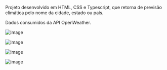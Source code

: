  Projeto desenvolvido em HTML, CSS e Typescript, que retorna de previsão climática pelo nome da cidade, estado ou país.

 Dados consumidos da API OpenWeather.

![image](https://github.com/WallFerreira/condicoes-climaticas/assets/47425983/a65dc9ad-96c5-4253-98a7-659288bfe41c)

![image](https://github.com/WallFerreira/condicoes-climaticas/assets/47425983/0dcab5dd-c018-4a19-b25d-bcb7eac5cd3d)

![image](https://github.com/WallFerreira/condicoes-climaticas/assets/47425983/0b291bd3-71e2-4be8-b93d-7b4122ab83f8)

![image](https://github.com/WallFerreira/condicoes-climaticas/assets/47425983/3bd3da64-80f8-4a2a-bbec-9f0311934ea0)
